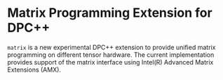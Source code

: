 # Matrix Programming Extension for DPC++
`matrix` is a new experimental DPC++ extension to provide unified matrix programming on different tensor hardware. The current implementation provides support of the matrix interface using Intel(R) Advanced Matrix Extensions (AMX).